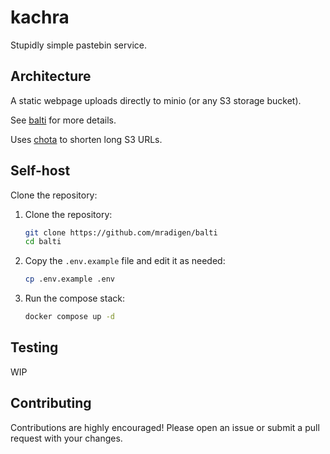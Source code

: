 # kachra

Stupidly simple pastebin service.

## Architecture

A static webpage uploads directly to minio (or any S3 storage bucket).

See [balti](https://github.com/mradigen/balti) for more details.

Uses [chota](https://github.com/mradigen/chota) to shorten long S3 URLs.

## Self-host

Clone the repository:

1. Clone the repository:

   ```sh
   git clone https://github.com/mradigen/balti
   cd balti
   ```

2. Copy the `.env.example` file and edit it as needed:

   ```sh
   cp .env.example .env
   ```

3. Run the compose stack:
   ```sh
   docker compose up -d
   ```

## Testing

WIP

## Contributing

Contributions are highly encouraged! Please open an issue or submit a pull request with your changes.
